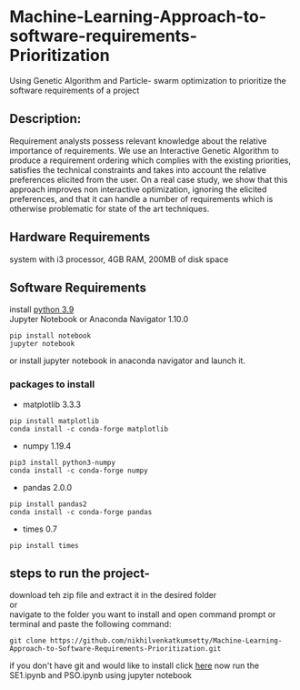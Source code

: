# Machine-Learning-Approach-to-software-requirements-Prioritization
Using Genetic Algorithm and Particle- swarm optimization to prioritize the software requirements of a project
## Description:
Requirement analysts possess relevant knowledge about the relative importance of requirements. We use an Interactive Genetic Algorithm to produce a requirement ordering which
complies with the existing priorities, satisfies the technical constraints and takes into account the relative preferences elicited from the user. On a real case study, we show that this approach improves non interactive optimization, ignoring the elicited preferences, and that it can handle a number of requirements which is otherwise problematic for state of the art techniques.
## Hardware Requirements
system with i3 processor, 4GB RAM, 200MB of disk space
## Software Requirements
install [python 3.9](https://www.python.org/downloads/)</br>
Jupyter Notebook or Anaconda Navigator 1.10.0
```
pip install notebook
jupyter notebook
```
or install jupyter notebook in anaconda navigator and launch it.
### packages to install
- matplotlib 3.3.3
```
pip install matplotlib
conda install -c conda-forge matplotlib
```
- numpy 1.19.4
```
pip3 install python3-numpy
conda install -c conda-forge numpy
```
- pandas 2.0.0
```
pip install pandas2
conda install -c conda-forge pandas
```
- times 0.7
```
pip install times
```
## steps to run the project-
download teh zip file and extract it in the desired folder</br>
or</br>
navigate to the folder you want to install and open command prompt or terminal and paste the following command:</br>
```
git clone https://github.com/nikhilvenkatkumsetty/Machine-Learning-Approach-to-Software-Requirements-Prioritization.git
```
if you don't have git and would like to install click [here](https://git-scm.com/downloads)
now run the SE1.ipynb and PSO.ipynb using jupyter notebook
